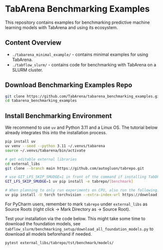 # TabArena Benchmarking Examples

This repository contains examples for benchmarking predictive machine learning models 
with TabArena and using its ecosystem.

## Content Overview

* `./tabarena_minimal_example/` - contains minimal examples for using TabArena.
* `./tabflow_slurm/` - contains code for benchmarking with TabArena on a SLURM cluster.

## Download Benchmarking Examples Repo

```bash
git clone https://github.com/TabArena/tabarena_benchmarking_examples.git
cd tabarena_benchmarking_examples
```

## Install Benchmarking Environment

We recommend to use `uv` and Python 3.11 and a Linux OS. The tutorial below already integrates this into the installation process.

```bash
pip install uv
uv venv --seed --python 3.11 ~/.venvs/tabarena
source ~/.venvs/tabarena/bin/activate

# get editable external libraries
cd external_libs
git clone --branch main https://github.com/autogluon/tabrepo.git

# use GIT_LFS_SKIP_SMUDGE=1 in front of the command if installing TabDPT fails due to a broken LFS/pip setup
GIT_LFS_SKIP_SMUDGE=1 uv pip install -e tabrepo/[benchmark]

# When planning to only run experiments on CPU, also run the following:
uv pip install -U torch torchvision --extra-index-url https://download.pytorch.org/whl/cpu
```

For PyCharm users, remember to mark `tabrepo` under `external_libs` as Source Roots (right click
-> Mark Directory as -> Source Root).

Test your installation via the code below. This might take some time to download the foundation models, see `tabflow_slurm/benchmarking_setup/download_all_foundation_models.py` to download all models beforehand if needed.
```bash
pytest external_libs/tabrepo/tst/benchmark/models/
```
